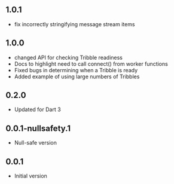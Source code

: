 ## 1.0.1
- fix incorrectly stringifying message stream items

## 1.0.0
- changed API for checking Tribble readiness
- Docs to highlight need to call connect() from worker functions
- Fixed bugs in determining when a Tribble is ready
- Added example of using large numbers of Tribbles

## 0.2.0
- Updated for Dart 3

## 0.0.1-nullsafety.1
- Null-safe version

## 0.0.1
- Initial version
